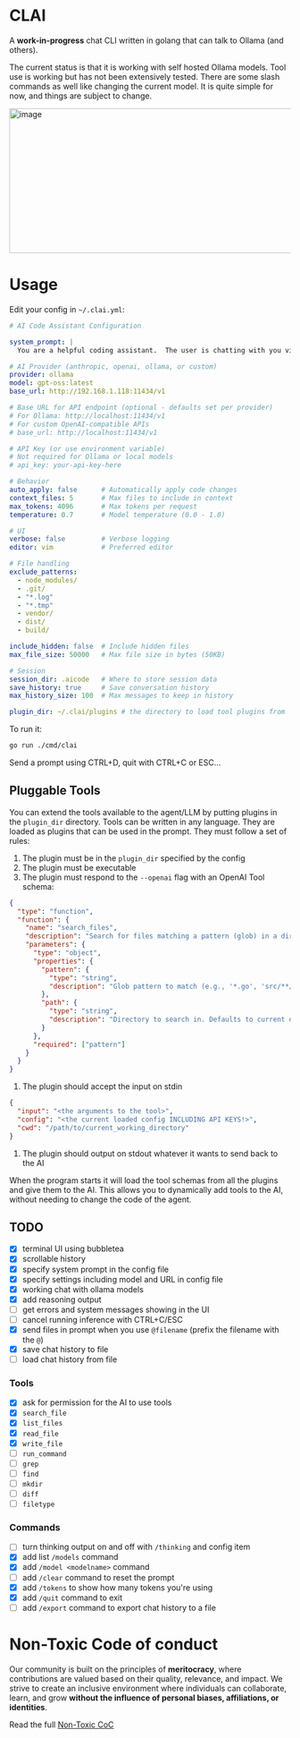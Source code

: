 # CLAI

A **work-in-progress** chat CLI written in golang that can talk to Ollama (and others).

The current status is that it is working with self hosted Ollama models.  Tool use is working but has not been extensively tested. There are some slash commands as well like changing the current model. It is quite simple for now, and things are subject to change.

<img width="862" height="259" alt="image" src="https://github.com/user-attachments/assets/bc5d3972-c985-46d4-8fff-eb8e9af64873" />

# Usage

Edit your config in `~/.clai.yml`:

```yml
# AI Code Assistant Configuration

system_prompt: |
  You are a helpful coding assistant.  The user is chatting with you via a CLI agent.  This agent will make various tools available to you to help the user.

# AI Provider (anthropic, openai, ollama, or custom)
provider: ollama
model: gpt-oss:latest
base_url: http://192.168.1.118:11434/v1

# Base URL for API endpoint (optional - defaults set per provider)
# For Ollama: http://localhost:11434/v1
# For custom OpenAI-compatible APIs
# base_url: http://localhost:11434/v1

# API Key (or use environment variable)
# Not required for Ollama or local models
# api_key: your-api-key-here

# Behavior
auto_apply: false      # Automatically apply code changes
context_files: 5       # Max files to include in context
max_tokens: 4096       # Max tokens per request
temperature: 0.7       # Model temperature (0.0 - 1.0)

# UI
verbose: false         # Verbose logging
editor: vim            # Preferred editor

# File handling
exclude_patterns:
  - node_modules/
  - .git/
  - "*.log"
  - "*.tmp"
  - vendor/
  - dist/
  - build/

include_hidden: false  # Include hidden files
max_file_size: 50000   # Max file size in bytes (50KB)

# Session
session_dir: .aicode   # Where to store session data
save_history: true     # Save conversation history
max_history_size: 100  # Max messages to keep in history

plugin_dir: ~/.clai/plugins # the directory to load tool plugins from
```

To run it:

```bash
go run ./cmd/clai
```

Send a prompt using CTRL+D, quit with CTRL+C or ESC...

## Pluggable Tools

You can extend the tools available to the agent/LLM by putting plugins in the `plugin_dir` directory.  Tools can be written in any language.  They are loaded as plugins that can be used in the prompt.  They must follow a set of rules:

1. The plugin must be in the `plugin_dir` specified by the config
1. The plugin must be executable
1. The plugin must respond to the `--openai` flag with an OpenAI Tool schema:
```json
{
  "type": "function",
  "function": {
    "name": "search_files",
    "description": "Search for files matching a pattern (glob) in a directory.",
    "parameters": {
      "type": "object",
      "properties": {
        "pattern": {
          "type": "string",
          "description": "Glob pattern to match (e.g., '*.go', 'src/**/*.js')"
        },
        "path": {
          "type": "string",
          "description": "Directory to search in. Defaults to current directory."
        }
      },
      "required": ["pattern"]
    }
  }
}
```
1. The plugin should accept the input on stdin
```json
{
  "input": "<the arguments to the tool>",
  "config": "<the current loaded config INCLUDING API KEYS!>",
  "cwd": "/path/to/current_working_directory"
}
```
1. The plugin should output on stdout whatever it wants to send back to the AI

When the program starts it will load the tool schemas from all the plugins and give them to the AI.  This allows you to dynamically add tools to the AI, without needing to change the code of the agent.

## TODO

- [x] terminal UI using bubbletea
- [x] scrollable history
- [x] specify system prompt in the config file
- [x] specify settings including model and URL in config file
- [x] working chat with ollama models
- [x] add reasoning output
- [ ] get errors and system messages showing in the UI
- [ ] cancel running inference with CTRL+C/ESC
- [x] send files in prompt when you use `@filename` (prefix the filename with the `@`)
- [x] save chat history to file
- [ ] load chat history from file

### Tools

- [x] ask for permission for the AI to use tools
- [x] `search_file`
- [x] `list_files`
- [x] `read_file`
- [x] `write_file`
- [ ] `run_command`
- [ ] `grep`
- [ ] `find`
- [ ] `mkdir`
- [ ] `diff`
- [ ] `filetype`

### Commands

- [ ] turn thinking output on and off with `/thinking` and config item
- [x] add list `/models` command
- [x] add `/model <modelname>` command
- [ ] add `/clear` command to reset the prompt
- [x] add `/tokens` to show how many tokens you're using
- [x] add `/quit` command to exit
- [ ] add `/export` command to export chat history to a file

# Non-Toxic Code of conduct

Our community is built on the principles of **meritocracy**, where contributions are valued based on their quality, relevance, and impact. We strive to create an inclusive environment where individuals can collaborate, learn, and grow **without the influence of personal biases, affiliations, or identities**.

Read the full [Non-Toxic CoC](https://github.com/penguinpowernz/clai/blob/main/CODE_OF_CONDUCT.md)